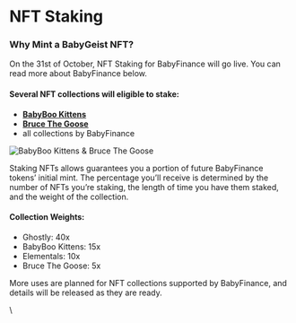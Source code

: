 # NFT Staking

### Why Mint a BabyGeist NFT?

On the 31st of October, NFT Staking for BabyFinance will go live. You can read more about BabyFinance below.

#### Several NFT collections will eligible to stake:

* [**BabyBoo Kittens**](https://paintswap.finance/marketplace/collections/0xf6a4dc2c70e45a43c85151c4afa89f3ea9c463fd)
* [**Bruce The Goose**](https://brucethegoose.club)
* all collections by BabyFinance

![BabyBoo Kittens & Bruce The Goose](../.gitbook/assets/1\_D87FJGI1jVNljQKduknMfw.png)

Staking NFTs allows guarantees you a portion of future BabyFinance tokens’ initial mint. The percentage you’ll receive is determined by the number of NFTs you’re staking, the length of time you have them staked, and the weight of the collection.

#### Collection Weights:

* Ghostly: 40x
* BabyBoo Kittens: 15x
* Elementals: 10x
* Bruce The Goose: 5x

More uses are planned for NFT collections supported by BabyFinance, and details will be released as they are ready.

\
